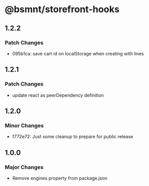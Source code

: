 # @bsmnt/storefront-hooks

## 1.2.2

### Patch Changes

- 095b1ca: save cart id on localStorage when creating with lines

## 1.2.1

### Patch Changes

- update react as peerDependency definition

## 1.2.0

### Minor Changes

- f772e72: Just some cleanup to prepare for public release

## 1.0.0

### Major Changes

- Remove engines property from package.json
